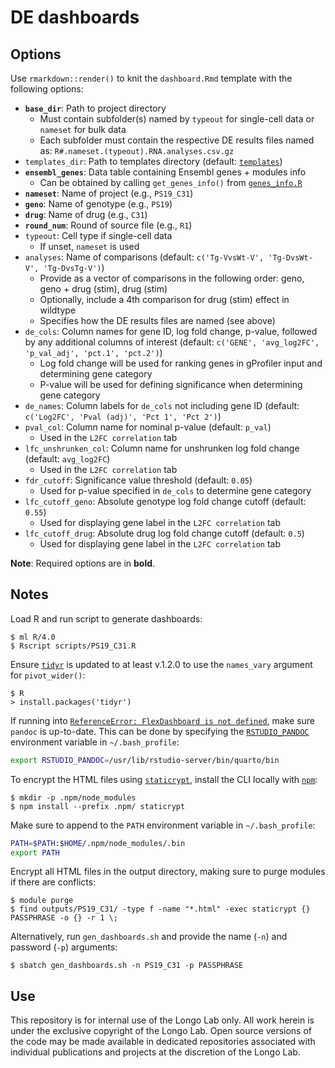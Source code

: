 # DE dashboards

## Options

Use `rmarkdown::render()` to knit the `dashboard.Rmd` template with the following options:

- **`base_dir`**: Path to project directory
  - Must contain subfolder(s) named by `typeout` for single-cell data or `nameset` for bulk data
  - Each subfolder must contain the respective DE results files named as: `R#.nameset.(typeout).RNA.analyses.csv.gz`
- `templates_dir`: Path to templates directory (default: [`templates`](https://github.com/Longo-Lab/de_dashboards/tree/main/templates))
- **`ensembl_genes`**: Data table containing Ensembl genes + modules info
  - Can be obtained by calling `get_genes_info()` from [`genes_info.R`](https://github.com/Longo-Lab/de_dashboards/blob/main/scripts/genes_info.R)
- **`nameset`**: Name of project (e.g., `PS19_C31`)
- **`geno`**: Name of genotype (e.g., `PS19`)
- **`drug`**: Name of drug (e.g., `C31`)
- **`round_num`**: Round of source file (e.g., `R1`)
- `typeout`: Cell type if single-cell data
  - If unset, `nameset` is used
- `analyses`: Name of comparisons (default: `c('Tg-VvsWt-V', 'Tg-DvsWt-V', 'Tg-DvsTg-V')`)
  - Provide as a vector of comparisons in the following order: geno, geno + drug (stim), drug (stim)
  - Optionally, include a 4th comparison for drug (stim) effect in wildtype
  - Specifies how the DE results files are named (see above)
- `de_cols`: Column names for gene ID, log fold change, p-value, followed by any additional columns of interest (default: `c('GENE', 'avg_log2FC', 'p_val_adj', 'pct.1', 'pct.2')`)
  - Log fold change will be used for ranking genes in gProfiler input and determining gene category
  - P-value will be used for defining significance when determining gene category
- `de_names`: Column labels for `de_cols` not including gene ID (default: `c('Log2FC', 'Pval (adj)', 'Pct 1', 'Pct 2')`)
- `pval_col`: Column name for nominal p-value (default: `p_val`)
  - Used in the `L2FC correlation` tab
- `lfc_unshrunken_col`: Column name for unshrunken log fold change (default: `avg_log2FC`)
  - Used in the `L2FC correlation` tab
- `fdr_cutoff`: Significance value threshold (default: `0.05`)
  - Used for p-value specified in `de_cols` to determine gene category
- `lfc_cutoff_geno`: Absolute genotype log fold change cutoff (default: `0.55`)
  - Used for displaying gene label in the `L2FC correlation` tab
- `lfc_cutoff_drug`: Absolute drug log fold change cutoff (default: `0.5`)
  - Used for displaying gene label in the `L2FC correlation` tab

**Note**: Required options are in **bold**.

## Notes

Load R and run script to generate dashboards:

```
$ ml R/4.0
$ Rscript scripts/PS19_C31.R
```

Ensure [`tidyr`](https://tidyr.tidyverse.org/news/index.html#tidyr-120) is updated to at least v.1.2.0 to use the `names_vary` argument for `pivot_wider()`:

```
$ R
> install.packages('tidyr')
```

If running into [`ReferenceError: FlexDashboard is not defined`](https://github.com/rstudio/flexdashboard/issues/116), make sure `pandoc` is up-to-date. This can be done by specifying the [`RSTUDIO_PANDOC`](https://stackoverflow.com/a/29710643/6373540) environment variable in `~/.bash_profile`:

```sh
export RSTUDIO_PANDOC=/usr/lib/rstudio-server/bin/quarto/bin
```

To encrypt the HTML files using [`staticrypt`](https://www.npmjs.com/package/staticrypt), install the CLI locally with [`npm`](https://stackoverflow.com/a/14469516/6373540):

```
$ mkdir -p .npm/node_modules
$ npm install --prefix .npm/ staticrypt
```

Make sure to append to the `PATH` environment variable in `~/.bash_profile`:

```sh
PATH=$PATH:$HOME/.npm/node_modules/.bin
export PATH
```

Encrypt all HTML files in the output directory, making sure to purge modules if there are conflicts:

```
$ module purge
$ find outputs/PS19_C31/ -type f -name "*.html" -exec staticrypt {} PASSPHRASE -o {} -r 1 \;
```

Alternatively, run `gen_dashboards.sh` and provide the name (`-n`) and password (`-p`) arguments:

```
$ sbatch gen_dashboards.sh -n PS19_C31 -p PASSPHRASE
```

## Use

This repository is for internal use of the Longo Lab only. All work herein is under the exclusive copyright of the Longo Lab. Open source versions of the code may be made available in dedicated repositories associated with individual publications and projects at the discretion of the Longo Lab.
